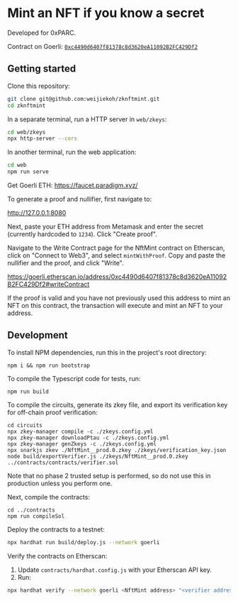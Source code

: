 # Mint an NFT if you know a secret

Developed for 0xPARC.

Contract on Goerli: [`0xc4490d6407f81378c8d3620eA11092B2FC429Df2`](https://goerli.etherscan.io/address/0xc4490d6407f81378c8d3620eA11092B2FC429Df2)

## Getting started

Clone this repository:

```bash
git clone git@github.com:weijiekoh/zknftmint.git
cd zknftmint
```

In a separate terminal, run a HTTP server in `web/zkeys`:

```bash
cd web/zkeys
npx http-server --cors
```

In another terminal, run the web application:

```bash
cd web
npm run serve
```

Get Goerli ETH: https://faucet.paradigm.xyz/

To generate a proof and nullifier, first navigate to:

http://127.0.0.1:8080

Next, paste your ETH address from Metamask and enter the secret (currently
hardcoded to `1234`). Click "Create proof".

Navigate to the Write Contract page for the NftMint contract on Etherscan,
click on "Connect to Web3", and select `mintWithProof`. Copy and paste the
nullifier and the proof, and click "Write".

https://goerli.etherscan.io/address/0xc4490d6407f81378c8d3620eA11092B2FC429Df2#writeContract

If the proof is valid and you have not previously used this address to mint an
NFT on this contract, the transaction will execute and mint an NFT to your
address.

## Development

To install NPM dependencies, run this in the project's root directory:

```
npm i && npm run bootstrap
```

To compile the Typescript code for tests, run:

```
npm run build
```

To compile the circuits, generate its zkey file, and export its verification
key for off-chain proof verification:

```
cd circuits
npx zkey-manager compile -c ./zkeys.config.yml
npx zkey-manager downloadPtau -c ./zkeys.config.yml
npx zkey-manager genZkeys -c ./zkeys.config.yml
npx snarkjs zkev ./NftMint__prod.0.zkey ./zkeys/verification_key.json
node build/exportVerifier.js ./zkeys/NftMint__prod.0.zkey ../contracts/contracts/verifier.sol
```

Note that no phase 2 trusted setup is performed, so do not use this in
production unless you perform one.

Next, compile the contracts:

```
cd ../contracts
npm run compileSol
```

Deploy the contracts to a testnet:

```bash
npx hardhat run build/deploy.js --network goerli
```

Verify the contracts on Etherscan:

1. Update `contracts/hardhat.config.js` with your Etherscan API key.
2. Run:

```bash
npx hardhat verify --network goerli <NftMint address> "<verifier address>"
```
